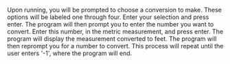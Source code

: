 Upon running, you will be prompted to choose a conversion to make. These options will be labeled one through four. Enter your selection and press enter.
The program will then prompt you to enter the number you want to convert. Enter this number, in the metric measurement, and press enter.
The program will display the measurement converted to feet.
The program will then reprompt you for a number to convert. This process will repeat until the user enters '-1', where the program will end.
